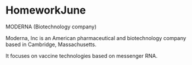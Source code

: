# HomeworkJune


MODERNA (Biotechnology company)

Moderna, Inc is an American pharmaceutical and biotechnology company based in Cambridge, Massachusetts.

It focuses on vaccine technologies based on messenger RNA.